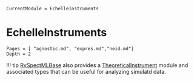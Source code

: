 ```@meta
CurrentModule = EchelleInstruments
```

# EchelleInstruments

```@contents
Pages = [ "agnostic.md", "expres.md","neid.md"]
Depth = 2
```


!!! tip
    [RvSpectMLBase](https://github.com/RvSpectML/RvSpectMLBase.jl) also provides a [TheoreticalInstrument](https://rvspectml.github.io/RvSpectMLBase.jl/stable/modules/#RvSpectMLBase.TheoreticalInstrument) module and associated types that can be useful for analyzing simulatd data.
